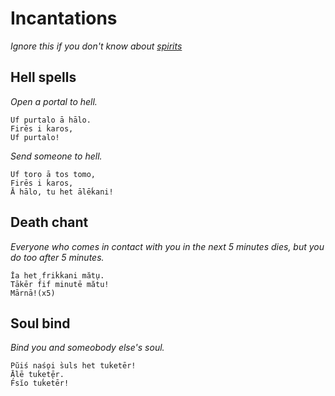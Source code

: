 # Incantations
_Ignore this if you don't know about [spirits](https://docs.google.com/document/d/1lXqNFMwuXnQhWuDQQrecUjxghsQD-uUww_bsGca23G0/edit#)_

## Hell spells
_Open a portal to hell._
```
Uf purtalo ā hālo.
Firēs i ḱaros,
Uf purtalo!
```

_Send someone to hell._
```
Uf t́oro ā tos t́omo,
Firēs i ḱaros,
Ā hālo, tu het ālēḱani!
```

## Death chant
_Everyone who comes in contact with you in the next 5 minutes dies, but you do too after 5 minutes._
```
Ĭa het f́riḱḱani măt̀u.
Tākēr f́if minutē măt̀u!
Mārnā!(x5)
```

## Soul bind
_Bind you and someobody else's soul._
```
Pŭiś naśoi s̀uls het tuḱet̀ēr!
Ālē tuḱet̀ēr.
F́sĭo tuḱet̀ēr!
```

